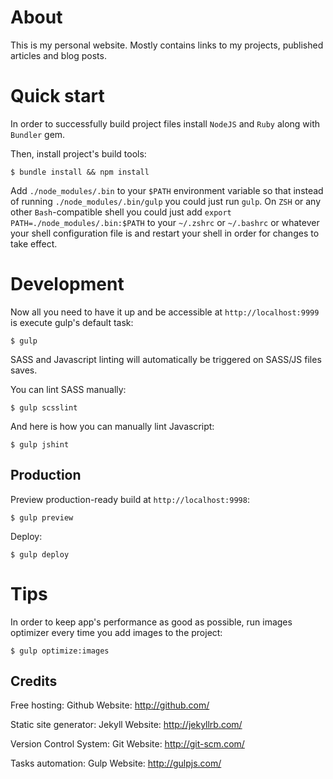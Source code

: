 # About

This is my personal website. Mostly contains links to my projects, published
articles and blog posts.

# Quick start

In order to successfully build project files install `NodeJS`
and `Ruby` along with `Bundler` gem.

Then, install project's build tools:

```
$ bundle install && npm install
```

Add `./node_modules/.bin` to your `$PATH` environment variable so
that instead of running `./node_modules/.bin/gulp` you could just
run `gulp`. On `ZSH` or any other `Bash`-compatible shell you could
just add `export PATH=./node_modules/.bin:$PATH` to your `~/.zshrc`
or `~/.bashrc` or whatever your shell configuration file is and
restart your shell in order for changes to take effect.

# Development

Now all you need to have it up and be accessible at `http://localhost:9999`
is execute gulp's default task:

```
$ gulp
```

SASS and Javascript linting will automatically be triggered on SASS/JS files
saves.

You can lint SASS manually:

```
$ gulp scsslint
```

And here is how you can manually lint Javascript:

```
$ gulp jshint
```

## Production

Preview production-ready build at `http://localhost:9998`:

```
$ gulp preview
```

Deploy:

```
$ gulp deploy
```

# Tips

In order to keep app's performance as good as possible,
run images optimizer every time you add images to the project:

```
$ gulp optimize:images
```

Credits
-------

Free hosting:           Github
Website:                http://github.com/

Static site generator:  Jekyll
Website:                http://jekyllrb.com/

Version Control System: Git
Website:                http://git-scm.com/

Tasks automation:       Gulp
Website:                http://gulpjs.com/

